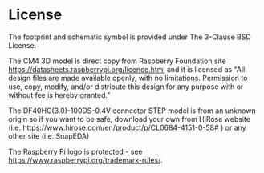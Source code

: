 # License

The footprint and schematic symbol is provided under The 3-Clause BSD License.

The CM4 3D model is direct copy from Raspberry Foundation site https://datasheets.raspberrypi.org/licence.html and it is licensed as "All design files are made available openly, with no limitations. Permission to use, copy, modify, and/or distribute this design for any purpose with or without fee is hereby granted."

The DF40HC(3.0)-100DS-0.4V connector STEP model is from an unknown origin so if you want to be safe, download your own from HiRose website (i.e. https://www.hirose.com/en/product/p/CL0684-4151-0-58# ) or any other site (i.e. SnapEDA)

The Raspberry Pi logo is protected - see https://www.raspberrypi.org/trademark-rules/.

